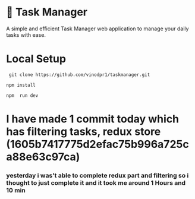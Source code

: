 # 📝 Task Manager

A simple and efficient Task Manager web application to manage your daily tasks with ease.


#  Local Setup

``` git clone https://github.com/vinodpr1/taskmanager.git```

```npm install```

```npm  run dev```



# I have made 1 commit today which has filtering tasks, redux store  (1605b7417775d2efac75b996a725ca88e63c97ca)

### yesterday i was't able to complete redux part and filtering so i thought to just complete it and it took me around 1 Hours and 10 min
